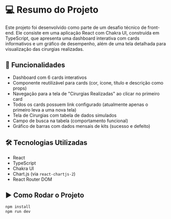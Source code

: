 
# 💻 Resumo do Projeto

Este projeto foi desenvolvido como parte de um desafio técnico de front-end. Ele consiste em uma aplicação React com Chakra UI, construída em TypeScript, que apresenta uma dashboard interativa com cards informativos e um gráfico de desempenho, além de uma tela detalhada para visualização das cirurgias realizadas.


## 🚀 Funcionalidades

- Dashboard com 6 cards interativos
- Componente reutilizável para cards (cor, ícone, título e descrição como props)
- Navegação para a tela de "Cirurgias Realizadas" ao clicar no primeiro card
- Todos os cards possuem link configurado (atualmente apenas o primeiro leva a uma nova tela)
- Tela de Cirurgias com tabela de dados simulados
- Campo de busca na tabela (comportamento funcional)
- Gráfico de barras com dados mensais de kits (sucesso e defeito)

## 🛠 Tecnologias Utilizadas
- React
- TypeScript
- Chakra UI
- Chart.js (via `react-chartjs-2`)
- React Router DOM

## ▶️ Como Rodar o Projeto

```bash
npm install
npm run dev
```
    